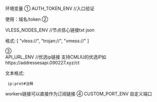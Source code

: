 环境变量
①
AUTH_TOKEN_ENV   //入口验证

  使用：域名/token
②

VLESS_NODES_ENV //节点信心链接txt json

   格式:
       [
        "vless://",
        "trojan://",
        "vmess://"
        ]
        
 ③       
API_URL_ENV //优选ip链接 支持CMLIU的优选IP如https://addressesapi.090227.xyz/ct

  文本格式:
  
     ip:prot#注释
workers链接可以直接作为订阅链接
④
CUSTOM_PORT_ENV
自定义端口
